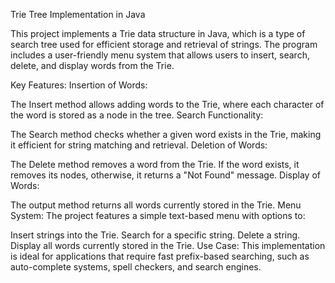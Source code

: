 Trie Tree Implementation in Java 

This project implements a Trie data structure in Java, which is a type of search tree used for efficient storage and retrieval of strings. The program includes a user-friendly menu system that allows users to insert, search, delete, and display words from the Trie.

Key Features:
Insertion of Words:

The Insert method allows adding words to the Trie, where each character of the word is stored as a node in the tree.
Search Functionality:

The Search method checks whether a given word exists in the Trie, making it efficient for string matching and retrieval.
Deletion of Words:

The Delete method removes a word from the Trie. If the word exists, it removes its nodes, otherwise, it returns a "Not Found" message.
Display of Words:

The output method returns all words currently stored in the Trie.
Menu System:
The project features a simple text-based menu with options to:

Insert strings into the Trie.
Search for a specific string.
Delete a string.
Display all words currently stored in the Trie.
Use Case:
This implementation is ideal for applications that require fast prefix-based searching, such as auto-complete systems, spell checkers, and search engines.
